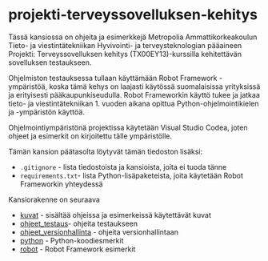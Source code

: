 # projekti-terveyssovelluksen-kehitys

Tässä kansiossa on ohjeita ja esimerkkejä Metropolia Ammattikorkeakoulun Tieto- ja viestintätekniikan Hyvivointi- ja terveysteknologian pääaineen Projekti: Terveyssovelluksen kehitys (TX00EY13)-kurssilla kehitettävän sovelluksen testaukseen.

Ohjelmiston testauksessa tullaan käyttämään Robot Framework -ympäristöä, koska tämä kehys on laajasti käytössä suomalaisissa yrityksissä ja erityisesti pääkaupunkiseudulla. Robot Frameworkin käyttö tukee ja jatkaa tieto- ja viestintätekniikan 1. vuoden aikana opittua Python-ohjelmointikielen ja -ympäristön käyttöä.

Ohjelmointiympäristönä projektissa käytetään Visual Studio Codea, joten ohjeet ja esimerkit on kirjoitettu tälle ympäristölle.

Tämän kansion päätasolta löytyvät tämän tiedoston lisäksi:
- `.gitignore` - lista tiedostoista ja kansioista, joita ei tuoda tänne
- `requirements.txt`- lista Python-lisäpaketeista, joita käytetään Robot Frameworkin yhteydessä

Kansiorakenne on seuraava
- [kuvat](./kuvat) - sisältää ohjeissa ja esimerkeissä käytettävät kuvat
- [ohjeet_testaus](./ohjeet_testaus)- ohjeita testaukseen
- [ohjeet_versionhallinta](./ohjeet_versionhallinta) - ohjeita versionhallintaan
- [python](./python) - Python-koodiesmerkit
- [robot](./robot) - Robot Framework esimerkit
